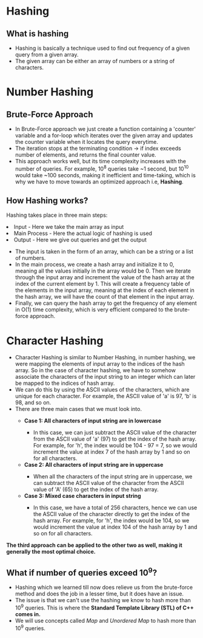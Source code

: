 <h1>Hashing</h1>
<h2>What is hashing</h2>
<ul>
  <li>
    Hashing is basically a technique used to find out frequency of a given query
    from a given array.
  </li>
  <li>
    The given array can be either an array of numbers or a string of characters.
  </li>
</ul>

<!-- Number Hashing -->
<h1>Number Hashing</h1>
<h2>Brute-Force Approach</h2>
<ul>
  <li>
    In Brute-Force approach we just create a function containing a 'counter'
    variable and a for-loop which iterates over the given array and updates the
    counter variable when it locates the query everytime.
  </li>
  <li>
    The iteration stops at the terminating condition -> if index exceeds number
    of elements, and returns the final counter value.
  </li>
  <li>
    This approach works well, but its time complexity increases with the number
    of queries. For example, 10<sup>8</sup> queries take ~1 second, but 10<sup
      >10</sup
    >
    would take ~100 seconds, making it inefficient and time-taking, which is why
    we have to move towards an optimized approach i.e, <b>Hashing</b>.
  </li>
</ul>

<h2>How Hashing works?</h2>
<p>Hashing takes place in three main steps:</p>
<li>Input - Here we take the main array as input</li>
<li>Main Process - Here the actual logic of hashing is used</li>
<li>Output - Here we give out queries and get the output</li>

<ul>
  <li>
    The input is taken in the form of an array, which can be a string or a list
    of numbers.
  </li>
  <li>
    In the main process, we create a hash array and initialize it to 0, meaning all the values initially in the array would be 0. 
    Then we iterate through the input array and increment the value of the hash array at the index of the current element by 1.
    This will create a frequency table of the elements in the input array, meaning at the index of each element in the hash array, we will have the count of that element in the input array.
  </li>
    <li>
        Finally, we can query the hash array to get the frequency of any element in
        O(1) time complexity, which is very efficient compared to the brute-force
        approach.
</ul>

<!-- Character Hashing -->
<h1>Character Hashing</h1>
<ul>
  <li>Character Hashing is similar to Number Hashing, in number hashing, we were mapping the elements of input array to the indices of the hash array. So in the case of character hashing, we have to somehow associate the characters of the input string to an integer which can later be mapped to the indices of hash array.</li>
  <li>
    We can do this by using the ASCII values of the characters, which are unique
    for each character. For example, the ASCII value of 'a' is 97, 'b' is 98,
    and so on.
  </li>
  <li>There are three main cases that we must look into.</li>
    <ul>
      <li><b>Case 1: All characters of input string are in lowercase</b></li>
      <ul>
        <li>
          In this case, we can just subtract the ASCII value of the character from the ASCII value of 'a' (97) to get the index of the hash array.
          For example, for 'h', the index would be 104 - 97 = 7, so we would increment the value at index 7 of the hash array by 1 and so on for all characters.
        </li>
      </ul>
      <li><b>Case 2: All characters of input string are in uppercase</b></li>
       <ul>
        <li>
        When all the characters of the input string are in uppercase, we can subtract the ASCII value of the character from the ASCII value of 'A' (65) to get the index of the hash array.
        </li>
      </ul>
      <li><b>Case 3: Mixed case characters in input string</b></li>
      <ul>
        <li>
          In this case, we have a total of 256 characters, hence we can use the ASCII value of the character directly to get the index of the hash array. 
          For example, for 'h', the index would be 104, so we would increment the value at index 104 of the hash array by 1 and so on for all characters.
        </li>
    </ul>
</ul>
</ul>
<strong>
  The third approach can be applied to the other two as well, making it generally the most optimal choice.
</strong> 
<h2>What if number of queries exceed 10<sup>9</sup>?</h2>
<ul>
  <li>Hashing which we learned till now does relieve us from the brute-force method and does the job in a lesser time, but it does have an issue.</li>
  <li>The issue is that we can't use the hashing we know to hash more than 10<sup>9</sup> queries. This is where the <b>Standard Template Library (STL) of C++ comes in.</b></li>
  <li>We will use concepts called <i>Map</i> and <i>Unordered Map</i> to hash more than 10<sup>9</sup> queries.</li>


</ul>
